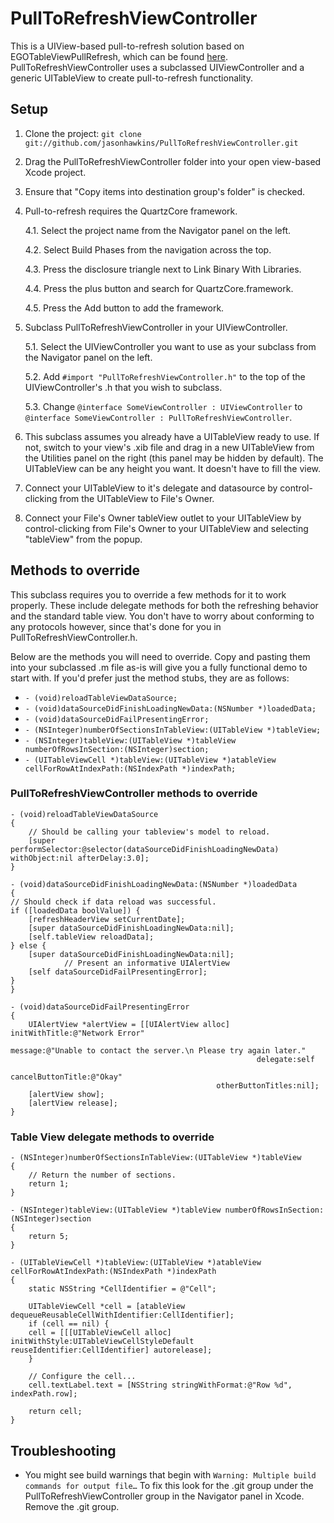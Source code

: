 PullToRefreshViewController
===========================

This is a UIView-based pull-to-refresh solution based on EGOTableViewPullRefresh, which can be found [here](https://github.com/jessedc/EGOTableViewPullRefresh). PullToRefreshViewController uses a subclassed UIViewController and a generic UITableView to create pull-to-refresh functionality.

Setup
-----------------------

1. Clone the project: `git clone git://github.com/jasonhawkins/PullToRefreshViewController.git`

2. Drag the PullToRefreshViewController folder into your open view-based Xcode project.

3. Ensure that "Copy items into destination group's folder" is checked.

4. Pull-to-refresh requires the QuartzCore framework. 

	4.1. Select the project name from the Navigator panel on the left.
	
	4.2. Select Build Phases from the navigation across the top.
	
	4.3. Press the disclosure triangle next to Link Binary With Libraries.
	
	4.4. Press the plus button and search for QuartzCore.framework.
	
	4.5. Press the Add button to add the framework.
	
5. Subclass PullToRefreshViewController in your UIViewController.

	5.1. Select the UIViewController you want to use as your subclass from the Navigator panel on the left.

	5.2. Add `#import "PullToRefreshViewController.h"` to the top of the UIViewController's .h that you wish to subclass.
	
	5.3. Change `@interface SomeViewController : UIViewController` to `@interface SomeViewController : PullToRefreshViewController`.
	
6. This subclass assumes you already have a UITableView ready to use. If not, switch to your view's .xib file and drag in a new UITableView from the Utilities panel on the right (this panel may be hidden by default). The UITableView can be any height you want. It doesn't have to fill the view.

7. Connect your UITableView to it's delegate and datasource by control-clicking from the UITableView to File's Owner.

8. Connect your File's Owner tableView outlet to your UITableView by control-clicking from File's Owner to your UITableView and selecting "tableView" from the popup.

Methods to override
-------------------

This subclass requires you to override a few methods for it to work properly. These include delegate methods for both the refreshing behavior and the standard table view. You don't have to worry about conforming to any protocols however, since that's done for you in PullToRefreshViewController.h.

Below are the methods you will need to override. Copy and pasting them into your subclassed .m file as-is will give you a fully functional demo to start with. If you'd prefer just the method stubs, they are as follows:

* `- (void)reloadTableViewDataSource;`
* `- (void)dataSourceDidFinishLoadingNewData:(NSNumber *)loadedData;`
* `- (void)dataSourceDidFailPresentingError;`
* `- (NSInteger)numberOfSectionsInTableView:(UITableView *)tableView;`
* `- (NSInteger)tableView:(UITableView *)tableView numberOfRowsInSection:(NSInteger)section;`
* `- (UITableViewCell *)tableView:(UITableView *)atableView cellForRowAtIndexPath:(NSIndexPath *)indexPath;`

### PullToRefreshViewController methods to override
	- (void)reloadTableViewDataSource
	{
		// Should be calling your tableview's model to reload.
		[super performSelector:@selector(dataSourceDidFinishLoadingNewData) withObject:nil afterDelay:3.0];
	}

	- (void)dataSourceDidFinishLoadingNewData:(NSNumber *)loadedData
	{
    // Should check if data reload was successful.
    if ([loadedData boolValue]) {
        [refreshHeaderView setCurrentDate];
        [super dataSourceDidFinishLoadingNewData:nil];
        [self.tableView reloadData];
    } else {
        [super dataSourceDidFinishLoadingNewData:nil];
				// Present an informative UIAlertView
        [self dataSourceDidFailPresentingError];
    }
	}
	
	- (void)dataSourceDidFailPresentingError
	{
	    UIAlertView *alertView = [[UIAlertView alloc] initWithTitle:@"Network Error"
	                                                        message:@"Unable to contact the server.\n Please try again later."
	                                                       delegate:self 
	                                              cancelButtonTitle:@"Okay" 
	                                              otherButtonTitles:nil];
	    [alertView show];
	    [alertView release];
	}

### Table View delegate methods to override
	- (NSInteger)numberOfSectionsInTableView:(UITableView *)tableView
	{
	    // Return the number of sections.
	    return 1;
	}

	- (NSInteger)tableView:(UITableView *)tableView numberOfRowsInSection:(NSInteger)section
	{
	    return 5;
	}
 
	- (UITableViewCell *)tableView:(UITableView *)atableView cellForRowAtIndexPath:(NSIndexPath *)indexPath
	{
	    static NSString *CellIdentifier = @"Cell";

	    UITableViewCell *cell = [atableView dequeueReusableCellWithIdentifier:CellIdentifier];
	    if (cell == nil) {
	    cell = [[[UITableViewCell alloc] initWithStyle:UITableViewCellStyleDefault reuseIdentifier:CellIdentifier] autorelease];
	    }

	    // Configure the cell...
	    cell.textLabel.text = [NSString stringWithFormat:@"Row %d", indexPath.row];    

	    return cell;
	}
	
Troubleshooting
---------------

* You might see build warnings that begin with `Warning: Multiple build commands for output file…` To fix this look for the .git group under the PullToRefreshViewController group in the Navigator panel in Xcode. Remove the .git group. 
